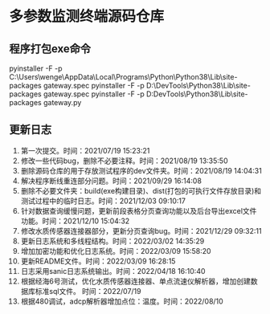 # 多参数监测终端源码仓库

## 程序打包exe命令
pyinstaller -F -p C:\Users\wenge\AppData\Local\Programs\Python\Python38\Lib\site-packages  gateway.spec
pyinstaller -F -p D:\DevTools\Python38\Lib\site-packages  gateway.spec
pyinstaller -F -p D:DevTools\Python38\Lib\site-packages gateway.py
## 更新日志
1. 第一次提交。时间：2021/07/19 15:23:21
2. 修改一些代码bug，删除不必要注释。时间：2021/08/19 13:35:50
3. 删除源码仓库的用于存放测试程序的dev文件夹。时间：2021/08/19 14:04:31
4. 解决程序断线重连部分问题。时间：2021/09/29 16:14:08
5. 删除不必要文件夹：build(exe构建目录)、dist(打包的可执行文件存放目录)和测试过程中的临时日志。时间：2021/12/03 09:10:17
6. 针对数据查询缓慢问题，更新前段表格分页查询功能以及后台导出excel文件功能。时间：2021/12/10 15:04:32
7. 修改水质传感器连接器部分，更新分页查询bug。时间：2021/12/29 09:32:11
8. 更新日志系统和多线程结构。时间：2022/03/02 14:35:29
9. 增加加密功能和优化日志系统。时间：2022/03/09 15:58:20
10. 更新README文件。时间：2022/03/09 16:28:15
11. 日志采用sanic日志系统输出。时间：2022/04/18 16:10:40
12. 根据经海6号测试，优化水质传感器连接器、单点流速仪解析器，增加创建数据库标准sql文件。 时间：2022/07/19
13. 根据480调试，adcp解析器增加点位：温度。时间：2022/08/10